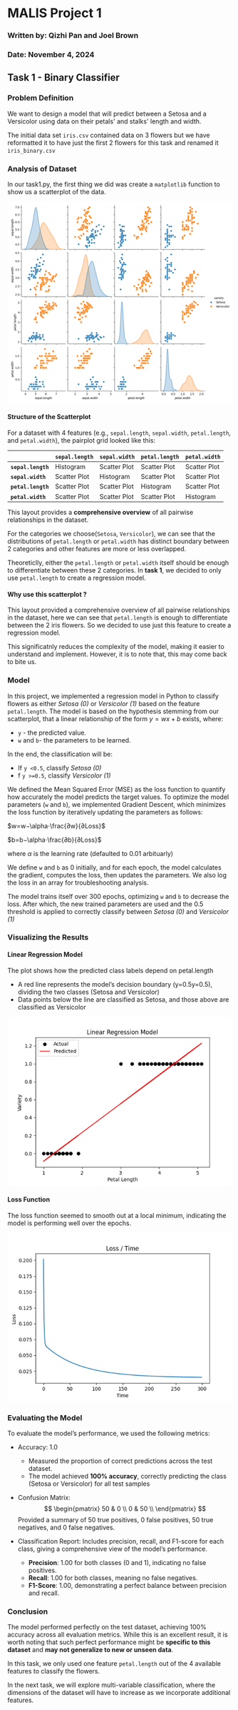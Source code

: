 # MALIS Project 1
### Written by: Qizhi Pan and Joel Brown
### Date: November 4, 2024

## Task 1 - Binary Classifier  
###  Problem Definition 
We want to design a model that will predict between a Setosa and a Versicolor using data on their petals' and stalks' length and width. 

The initial data set `iris.csv` contained data on 3 flowers but we have reformatted it to have just the first 2 flowers for this task and renamed it `iris_binary.csv`

### Analysis of Dataset
In our task1.py, the first thing we did was create a `matplotlib` function to show us a scatterplot of the data. 

![Pairplot](/plots/binary/pairplot.png)

#### Structure of the Scatterplot

For a dataset with 4 features (e.g., `sepal.length`, `sepal.width`, `petal.length`, and `petal.width`), the pairplot grid looked like this:

|                   | `sepal.length` | `sepal.width`  | `petal.length`  | `petal.width`  |
|-------------------|----------------|----------------|-----------------|----------------|
| **`sepal.length`** | Histogram      | Scatter Plot   | Scatter Plot    | Scatter Plot   |
| **`sepal.width`**  | Scatter Plot   | Histogram      | Scatter Plot    | Scatter Plot   |
| **`petal.length`** | Scatter Plot   | Scatter Plot   | Histogram       | Scatter Plot   |
| **`petal.width`**  | Scatter Plot   | Scatter Plot   | Scatter Plot    | Histogram      |

This layout provides a **comprehensive overview** of all pairwise relationships in the dataset.

For the categories we choose(`Setosa`, `Versicolor`), we can see that the distributions of `petal.length` or `petal.width` has distinct boundary between 2 categories and other features are more or less overlapped. 

Theoreticlly, either the `petal.length` or `petal.width` itself should be enough to differentiate between these 2 categories. In **task 1**, we decided to only use `petal.length` to create a regression model.

#### Why use this scatterplot ?

This layout provided a comprehensive overview of all pairwise relationships in the dataset, here we can see that `petal.length` is enough to differentiate between the 2 iris flowers. So we decided to use just this feature to create a regression model.

This significatnly reduces the complexity of the model, making it easier to understand and implement. However, it is to note that, this may come back to bite us. 

### Model

In this project, we implemented a regression model in Python to classify flowers as either *Setosa (0)* or *Versicolor (1)* based on the feature `petal.length`. The model is based on the hypothesis stemming from our scatterplot, that a linear relationship of the form $y = wx + b$ exists, where:

- `y` - the predicted value.
-  `w` and `b`- the parameters to be learned.

In the end, the classification will be:

- If `y <0.5`, classify *Setosa (0)*
- f `y >=0.5`, classify *Versicolor (1)*

We defined the Mean Squared Error (MSE) as the loss function to quantify how accurately the model predicts the target values. To optimize the model parameters (`w` and `b`), we implemented Gradient Descent, which minimizes the loss function by iteratively updating the parameters as follows:

$w=w−\alpha⋅\frac{∂w}{∂Loss}​$

$b=b−\alpha⋅\frac{∂b}{∂Loss}​$ 

where $\alpha$ is the learning rate (defaulted to 0.01 arbituarly)

We define `w` and `b` as 0 initially, and for each epoch, the model calculates the gradient, computes the loss, then updates the parameters. We also log the loss in an array for troubleshooting analysis.

The model trains itself over 300 epochs, optimizing `w` and  `b` to decrease the loss. After which, the new trained parameters are used and the 0.5 threshold is applied to correctly classify between *Setosa (0)* and *Versicolor (1)*


### Visualizing the Results

#### Linear Regression Model

The plot shows how the predicted class labels depend on petal.length

- A red line represents the model’s decision boundary (y=0.5y=0.5), dividing the two classes (Setosa and Versicolor)
- Data points below the line are classified as Setosa, and those above are classified as Versicolor

![Linear Regression](plots/binary/linear_regression_model.png)

#### Loss Function

The loss function seemed to smooth out at a local minimum, indicating the model is performing well over the epochs.

![Loss](plots/binary/loss_over_epochs.png)



### Evaluating the Model

To evaluate the model’s performance, we used the following metrics:

- Accuracy: 1.0
  - Measured the proportion of correct predictions across the test dataset.
  - The model achieved **100% accuracy**, correctly predicting the class (Setosa or Versicolor) for all test samples

- Confusion Matrix:
$$
\begin{pmatrix}
  50 & 0  \\
  0 & 50  \\
\end{pmatrix}
$$
Provided a summary of 50 true positives, 0 false positives, 50 true negatives, and 0 false negatives.

- Classification Report:
      Includes precision, recall, and F1-score for each class, giving a comprehensive view of the model’s performance.

  - **Precision**: 1.00 for both classes (0 and 1), indicating no false positives.
  - **Recall**: 1.00 for both classes, meaning no false negatives.
  - **F1-Score**: 1.00, demonstrating a perfect balance between precision and recall.

### **Conclusion**
The model performed perfectly on the test dataset, achieving 100% accuracy across all evaluation metrics. While this is an excellent result, it is worth noting that such perfect performance might be **specific to this dataset** and **may not generalize to new or unseen data**. 


In this task, we only used one feature `petal.length` out of the 4 available features to classify the flowers. 

In the next task, we will explore multi-variable classification, where the dimensions of the dataset will have to increase as we incorporate additional features. 
